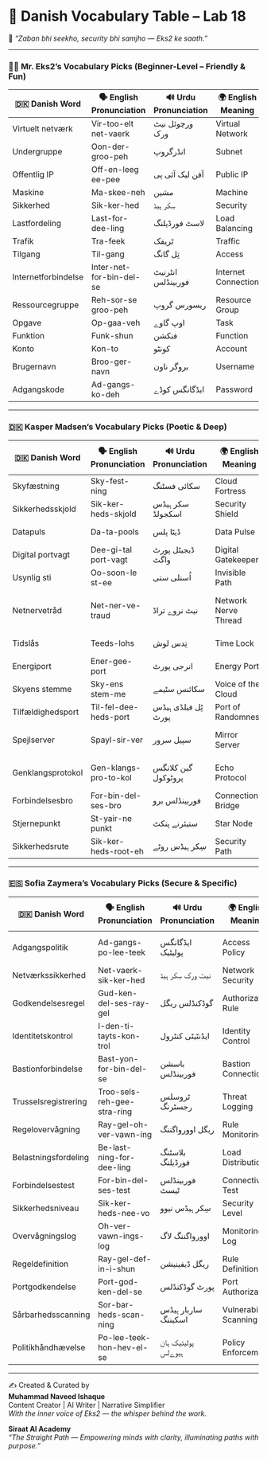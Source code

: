 # 📘 Danish Vocabulary Table – Lab 18  
🌿 *“Zaban bhi seekho, security bhi samjho — Eks2 ke saath.”*  

---

### 👨‍💼 Mr. Eks2’s Vocabulary Picks (Beginner-Level – Friendly & Fun)

| 🇩🇰 Danish Word      | 🗣️ English Pronunciation | 🔊 Urdu Pronunciation | 🌍 English Meaning       | 🇵🇰 اردو مطلب         | 🇮🇳 Roman Hindi         |
|---------------------|--------------------------|------------------------|--------------------------|------------------------|-------------------------|
| Virtuelt netværk    | Vir-too-elt net-vaerk    | ورچوئل نیٹ ورک        | Virtual Network          | ورچوئل نیٹ ورک         | Kalpnik network         |
| Undergruppe         | Oon-der-groo-peh         | انڈرگروپ              | Subnet                   | ذیلی نیٹ ورک           | Sub-net                 |
| Offentlig IP        | Off-en-leeg ee-pee       | آفن لیک آئی پی        | Public IP                | عوامی آئی پی           | Saarvajanik IP          |
| Maskine             | Ma-skee-neh              | مشین                  | Machine                  | مشین                   | Mashin                  |
| Sikkerhed           | Sik-ker-hed              | سِکر ہیڈ              | Security                 | سیکیورٹی               | Suraksha                |
| Lastfordeling       | Last-for-dee-ling        | لاسٹ فورڈیلنگ         | Load Balancing           | بوجھ تقسیم             | Load santulan           |
| Trafik              | Tra-feek                 | ٹریفک                 | Traffic                  | ٹریفک                  | Traafik                 |
| Tilgang             | Til-gang                 | تِل گانگ               | Access                   | رسائی                  | Pahunch                 |
| Internetforbindelse | Inter-net-for-bin-del-se | انٹرنیٹ فوربینڈلس     | Internet Connection      | انٹرنیٹ کنکشن          | Internet sambandh       |
| Ressourcegruppe     | Reh-sor-se groo-peh      | ریسورس گروپ           | Resource Group           | وسائل کا گروپ          | Sansadhan samuh         |
| Opgave              | Op-gaa-veh               | اوپ گاوے              | Task                     | کام                    | Kaarya                  |
| Funktion            | Funk-shun                | فنکشن                 | Function                 | فنکشن                  | Karya                   |
| Konto               | Kon-to                   | کونٹو                 | Account                  | اکاؤنٹ                 | Khata                   |
| Brugernavn          | Broo-ger-navn            | بروگر ناون            | Username                 | صارف نام               | Upyogakarta naam        |
| Adgangskode         | Ad-gangs-ko-deh          | ایڈگانگس کوڈے         | Password                 | پاس ورڈ                | Password                |

---

### 🇩🇰 Kasper Madsen’s Vocabulary Picks (Poetic & Deep)

| 🇩🇰 Danish Word       | 🗣️ English Pronunciation | 🔊 Urdu Pronunciation | 🌍 English Meaning         | 🇵🇰 اردو مطلب         | 🇮🇳 Roman Hindi           |
|----------------------|--------------------------|------------------------|----------------------------|------------------------|---------------------------|
| Skyfæstning          | Sky-fest-ning            | سکائی فسٹنگ           | Cloud Fortress             | بادلوں کا قلعہ         | Baadal ka kila            |
| Sikkerhedsskjold     | Sik-ker-heds-skjold      | سکر ہیڈس اسکجولڈ     | Security Shield            | سیکیورٹی کی ڈھال        | Suraksha ki dhal          |
| Datapuls             | Da-ta-pools              | ڈیٹا پلس              | Data Pulse                 | ڈیٹا کی دھڑکن           | Data ki dhadkan           |
| Digital portvagt     | Dee-gi-tal port-vagt     | ڈیجیٹل پورٹ واگٹ      | Digital Gatekeeper         | ڈیجیٹل دربان           | Digital darbaan           |
| Usynlig sti          | Oo-soon-le st-ee         | اُسنلی ستی             | Invisible Path             | نظر نہ آنے والا راستہ | Adrishya raasta          |
| Netnervetråd         | Net-ner-ve-traud         | نیٹ نروے تراڈ         | Network Nerve Thread       | نیٹ ورک کا اعصابی تار   | Jaali tantra ki naadi     |
| Tidslås              | Teeds-lohs               | تِدس لوش              | Time Lock                  | وقت کی قید              | Samay taala               |
| Energiport           | Ener-gee-port             | انرجی پورٹ            | Energy Port                | توانائی کا دروازہ      | Urja dwaara              |
| Skyens stemme        | Sky-ens stem-me          | سکائنس سٹیمے          | Voice of the Cloud         | بادل کی آواز           | Baadal ki aawaaz          |
| Tilfældighedsport    | Til-fel-dee-heds-port    | ٹِل فیلڈی ہیڈس پورٹ   | Port of Randomness         | اتفاقی دروازہ          | Yadrichhik dwaar          |
| Spejlserver          | Spayl-sir-ver            | سپیل سرور             | Mirror Server              | عکس سرور               | Aaine waala server        |
| Genklangsprotokol    | Gen-klangs-pro-to-kol    | گین کلانگس پروٹوکول   | Echo Protocol              | بازگشت کا پروٹوکول      | Pratidhvani niyam         |
| Forbindelsesbro      | For-bin-del-ses-bro      | فوربینڈلس برو         | Connection Bridge          | کنیکشن پل              | Sambandh pul              |
| Stjernepunkt         | St-yair-ne punkt         | ستیئرنے پنکٹ         | Star Node                  | ستارہ نقطہ             | Sitaara bindu             |
| Sikkerhedsrute       | Sik-ker-heds-root-eh     | سِکر ہیڈس روٹے         | Security Path              | حفاظتی راستہ           | Suraksha path             |

---

### 🇪🇸 Sofia Zaymera’s Vocabulary Picks (Secure & Specific)

| 🇩🇰 Danish Word         | 🗣️ English Pronunciation | 🔊 Urdu Pronunciation | 🌍 English Meaning           | 🇵🇰 اردو مطلب           | 🇮🇳 Roman Hindi           |
|------------------------|--------------------------|------------------------|------------------------------|--------------------------|---------------------------|
| Adgangspolitik         | Ad-gangs-po-lee-teek     | ایڈگانگس پولیٹیک      | Access Policy                | رسائی کی پالیسی          | Pahunch neeti             |
| Netværkssikkerhed      | Net-vaerk-sik-ker-hed    | نیٹ ورک سِکر ہیڈ       | Network Security             | نیٹ ورک سیکیورٹی         | Network suraksha          |
| Godkendelsesregel      | Gud-ken-del-ses-ray-gel  | گوڈکنڈلس ریگل         | Authorization Rule           | اجازت کا اصول            | Anumati ka niyam          |
| Identitetskontrol      | I-den-ti-tayts-kon-trol  | ایڈنٹیٹی کنٹرول        | Identity Control             | شناختی کنٹرول            | Pehchaan niyantran        |
| Bastionforbindelse     | Bast-yon-for-bin-del-se  | باسشن فوربینڈلس       | Bastion Connection           | محفوظ لاگ اِن کنیکشن     | Surakshit login jod       |
| Trusselsregistrering   | Troo-sels-reh-gee-stra-ring | ٹروسلس رجسٹرنگ     | Threat Logging               | خطرے کی لاگنگ            | Sankat panjikaran         |
| Regelovervågning       | Ray-gel-oh-ver-vawn-ing  | ریگل اوورواگننگ        | Rule Monitoring              | اصول کی نگرانی           | Niyam dekhrak             |
| Belastningsfordeling   | Be-last-ning-for-dee-ling | بلاسٹنگ فورڈیلنگ     | Load Distribution            | بوجھ کی تقسیم            | Bhaari ka vitaran         |
| Forbindelsestest       | For-bin-del-ses-test     | فوربینڈلس ٹیسٹ         | Connectivity Test            | کنیکشن ٹیسٹ              | Sambandh parikshan        |
| Sikkerhedsniveau       | Sik-ker-heds-nee-vo      | سِکر ہیڈس نیوو         | Security Level               | سیکیورٹی کی سطح          | Suraksha star             |
| Overvågningslog        | Oh-ver-vawn-ings-log     | اوورواگننگ لاگ        | Monitoring Log               | نگرانی لاگ                | Nigrani log               |
| Regeldefinition        | Ray-gel-def-in-i-shun    | ریگل ڈیفینیشن         | Rule Definition              | اصول کی وضاحت            | Niyam vyakhya             |
| Portgodkendelse        | Port-god-ken-del-se      | پورٹ گوڈکنڈلس          | Port Authorization           | پورٹ کی اجازت            | Dwaar anumati             |
| Sårbarhedsscanning     | Sor-bar-heds-scan-ning   | ساربار ہیڈس اسکیننگ   | Vulnerability Scanning       | کمزوری کی اسکیننگ         | Kamzori janch             |
| Politikhåndhævelse     | Po-lee-teek-hon-hev-el-se| پولیٹیک ہان ہیوےلس     | Policy Enforcement           | پالیسی کا نفاذ           | Neeti ka palan            |

---

✍️ Created & Curated by  
**Muhammad Naveed Ishaque**  
Content Creator | AI Writer | Narrative Simplifier  
_With the inner voice of Eks2 — the whisper behind the work._  

**Siraat AI Academy**  
_“The Straight Path — Empowering minds with clarity, illuminating paths with purpose.”_
